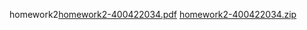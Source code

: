 homework2[homework2-400422034.pdf](https://github.com/t1360/CS-SBU-eDataMining-MSc-2022/files/8748494/homework2-400422034.pdf)
[homework2-400422034.zip](https://github.com/t1360/CS-SBU-eDataMining-MSc-2022/files/8748495/homework2-400422034.zip)
